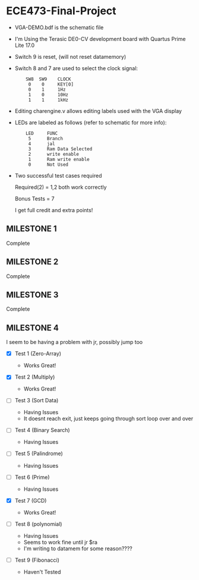 # ECE473-Final-Project
- VGA-DEMO.bdf is the schematic file
- I'm Using the Terasic DE0-CV development board with Quartus Prime Lite 17.0
- Switch 9 is reset, (will not reset datamemory)
- Switch 8 and 7 are used to select the clock signal:

          SW8  SW9    CLOCK
           0    0     KEY[0]
           0    1     1Hz
           1    0     10Hz
           1    1     1kHz

- Editing charengine.v allows editing labels used with the VGA display
- LEDs are labeled as follows (refer to schematic for more info):

          LED     FUNC
           5      Branch
           4      jal
           3      Ram Data Selected
           2      write enable
           1      Ram write enable
           0      Not Used

- Two successful test cases required

	Required(2) = 1,2 both work correctly
	
	Bonus Tests = 7

	I get full credit and extra points!
           
## MILESTONE 1

Complete

## MILESTONE 2

Complete

## MILESTONE 3

Complete

## MILESTONE 4

I seem to be having a problem with jr, possibly jump too

- [x] Test 1 (Zero-Array)

	- Works Great!

- [x] Test 2 (Multiply)

	- Works Great!

- [ ] Test 3 (Sort Data)

	- Having Issues
	- It doesnt reach exit, just keeps going through sort loop over and over

- [ ] Test 4 (Binary Search)

	- Having Issues

- [ ] Test 5 (Palindrome)

	- Having Issues

- [ ] Test 6 (Prime)

	- Having Issues

- [x] Test 7 (GCD)

	- Works Great!

- [ ] Test 8 (polynomial)

	- Having Issues
	- Seems to work fine until jr $ra
	- I'm writing to datamem for some reason????
	
- [ ] Test 9 (Fibonacci)

	- Haven't Tested

